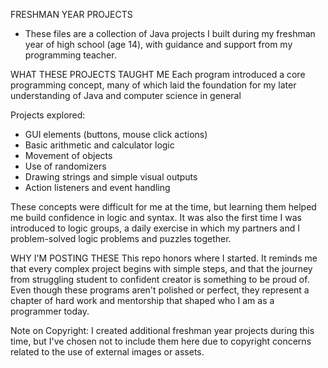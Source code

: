 FRESHMAN YEAR PROJECTS 
- These files are a collection of Java projects I built during my freshman year of high school (age 14), with guidance and support from my programming teacher. 

WHAT THESE PROJECTS TAUGHT ME 
Each program introduced a core programming concept, many of which laid the foundation for my later understanding of Java and computer science in general 

Projects explored: 
- GUI elements (buttons, mouse click actions)
- Basic arithmetic and calculator logic
- Movement of objects
- Use of randomizers
- Drawing strings and simple visual outputs
- Action listeners and event handling

These concepts were difficult for me at the time, but learning them helped me build confidence in logic and syntax. It was also the first time I was introduced to logic groups, a daily exercise in which my partners and I problem-solved logic problems and puzzles together. 

WHY I'M POSTING THESE 
This repo honors where I started. It reminds me that every complex project begins with simple steps, and that the journey from struggling student to confident creator is something to be proud of. 
Even though these programs aren't polished or perfect, they represent a chapter of hard work and mentorship that shaped who I am as a programmer today. 

Note on Copyright: 
I created additional freshman year projects during this time, but I've chosen not to include them here due to copyright concerns related to the use of external images or assets. 
